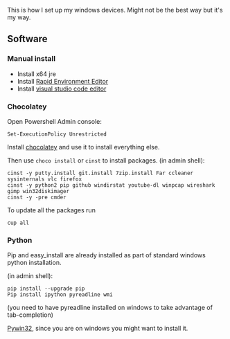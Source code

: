 This is how I set up my windows devices.
Might not be the best way but it's my way.

## Software
### Manual install

* Install x64 jre
* Install [Rapid Environment Editor](http://www.rapidee.com/en/download)
* Install [visual studio code editor](https://code.visualstudio.com/updates)

### Chocolatey 

Open Powershell Admin console:

```
Set-ExecutionPolicy Unrestricted
```

Install [chocolatey](https://chocolatey.org/) and use it to install everything else.

Then use ```choco install``` or ```cinst``` to install packages.
(in admin shell):

```
cinst -y putty.install git.install 7zip.install Far ccleaner sysinternals vlc firefox
cinst -y python2 pip github windirstat youtube-dl winpcap wireshark gimp win32diskimager
cinst -y -pre cmder
```

To update all the packages run 

```
cup all
```

### Python
Pip and easy_install are already installed as part of standard windows python installation.

(in admin shell):
```
pip install --upgrade pip
Pip install ipython pyreadline wmi
```
(you need to have pyreadline installed on windows to take advantage of tab-completion)

[Pywin32](http://sourceforge.net/projects/pywin32/files/pywin32/Build%20219/pywin32-219.win-amd64-py2.7.exe/download), since you are on windows you might want to install it.

